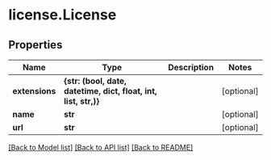 # license.License

## Properties
Name | Type | Description | Notes
------------ | ------------- | ------------- | -------------
**extensions** | **{str: (bool, date, datetime, dict, float, int, list, str,)}** |  | [optional] 
**name** | **str** |  | [optional] 
**url** | **str** |  | [optional] 

[[Back to Model list]](../README.md#documentation-for-models) [[Back to API list]](../README.md#documentation-for-api-endpoints) [[Back to README]](../README.md)


